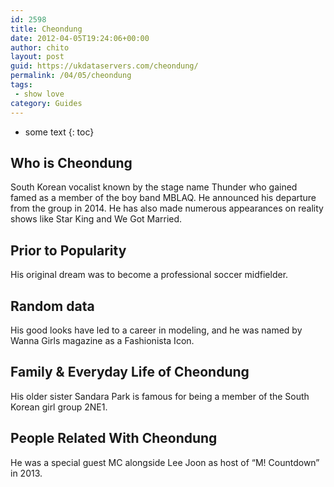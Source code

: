 ```yaml
---
id: 2598
title: Cheondung
date: 2012-04-05T19:24:06+00:00
author: chito
layout: post
guid: https://ukdataservers.com/cheondung/
permalink: /04/05/cheondung
tags:
 - show love
category: Guides
---
```


* some text
{: toc}


## Who is  Cheondung
                  
                  
                  
South Korean vocalist known by the stage name Thunder who gained famed as a member of the boy band MBLAQ. He announced his departure from the group in 2014. He has also made numerous appearances on reality shows like Star King and We Got Married.
                  
                
                
                
## Prior to Popularity 
                  
                  
                  
His original dream was to become a professional soccer midfielder.
                  
                
                
                
## Random data 
                  
                  
                  
His good looks have led to a career in modeling, and he was named by Wanna Girls magazine as a Fashionista Icon.
                  
                
                
                
## Family & Everyday Life of Cheondung
                  
                  
                  
His older sister Sandara Park is famous for being a member of the South Korean girl group 2NE1.
                  
                
                
                
## People Related With  Cheondung
                  
                  
                  
He was a special guest MC alongside Lee Joon as host of &#8220;M! Countdown&#8221; in 2013.
                  
                
              
            
          
          
          
    
    
  

